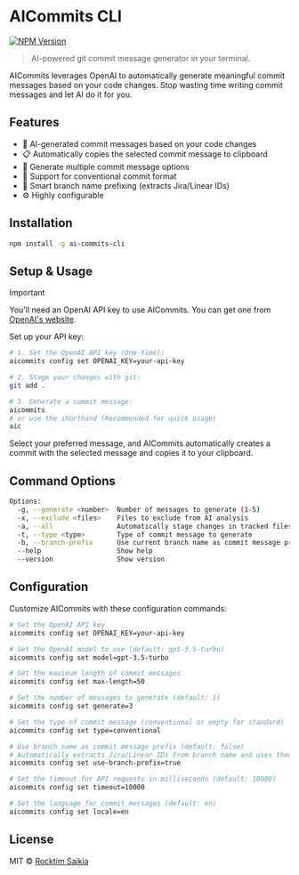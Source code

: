 # AICommits CLI

[![NPM Version](https://img.shields.io/npm/v/ai-commits-cli)](https://www.npmjs.com/package/ai-commits-cli)

> AI-powered git commit message generator in your terminal.

AICommits leverages OpenAI to automatically generate meaningful commit messages based on your code changes. Stop wasting time writing commit messages and let AI do it for you.

## Features

- 🤖 AI-generated commit messages based on your code changes
- 📋 Automatically copies the selected commit message to clipboard
- 🔄 Generate multiple commit message options
- 📝 Support for conventional commit format
- 🔖 Smart branch name prefixing (extracts Jira/Linear IDs)
- ⚙️ Highly configurable

## Installation

```bash
npm install -g ai-commits-cli
```

## Setup & Usage

> [!IMPORTANT]
> You'll need an OpenAI API key to use AICommits. You can get one from [OpenAI's website](https://platform.openai.com/account/api-keys).

Set up your API key:

```bash
# 1. Set the OpenAI API key (One-time):
aicommits config set OPENAI_KEY=your-api-key

# 2. Stage your changes with git:
git add .

# 3. Generate a commit message:
aicommits
# or use the shorthand (Recommended for quick usage)
aic
```

Select your preferred message, and AICommits automatically creates a commit with the selected message and copies it to your clipboard.

## Command Options

```bash
Options:
  -g, --generate <number>  Number of messages to generate (1-5)
  -x, --exclude <files>    Files to exclude from AI analysis
  -a, --all                Automatically stage changes in tracked files
  -t, --type <type>        Type of commit message to generate
  -b, --branch-prefix      Use current branch name as commit message prefix (auto-detects Jira/Linear IDs)
  --help                   Show help
  --version                Show version
```

## Configuration

Customize AICommits with these configuration commands:

```bash
# Set the OpenAI API key
aicommits config set OPENAI_KEY=your-api-key

# Set the OpenAI model to use (default: gpt-3.5-turbo)
aicommits config set model=gpt-3.5-turbo

# Set the maximum length of commit messages
aicommits config set max-length=50

# Set the number of messages to generate (default: 1)
aicommits config set generate=3

# Set the type of commit message (conventional or empty for standard)
aicommits config set type=conventional

# Use branch name as commit message prefix (default: false)
# Automatically extracts Jira/Linear IDs from branch name and uses them as prefix.
aicommits config set use-branch-prefix=true

# Set the timeout for API requests in milliseconds (default: 10000)
aicommits config set timeout=10000

# Set the language for commit messages (default: en)
aicommits config set locale=en
```

## License

MIT © [Rocktim Saikia](https://github.com/rocktimsaikia)
